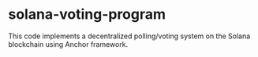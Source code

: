 # solana-voting-program
This code implements a decentralized polling/voting system on the Solana blockchain using Anchor framework.
